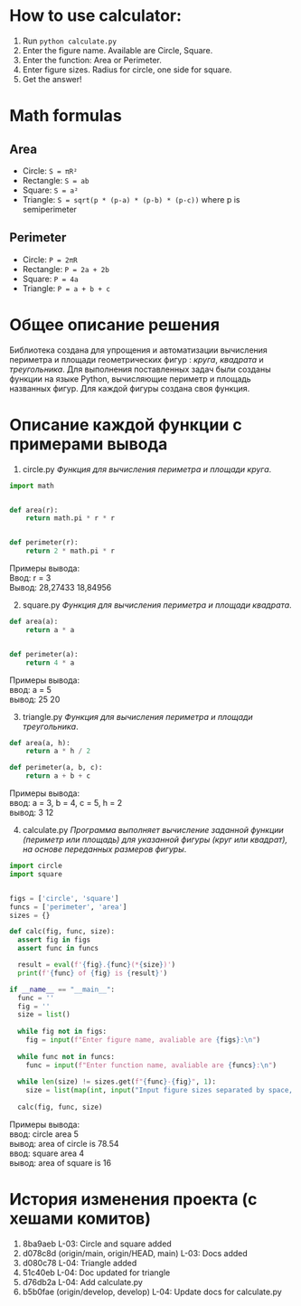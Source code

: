 # How to use calculator:
1. Run `python calculate.py`
2. Enter the figure name. Available are Circle, Square.
3. Enter the function: Area or Perimeter.
4. Enter figure sizes. Radius for circle, one side for square.
5. Get the answer!

# Math formulas
## Area
- Circle: `S = πR²`
- Rectangle: `S = ab`
- Square: `S = a²`
- Triangle: `S = sqrt(p * (p-a) * (p-b) * (p-c))` where p is semiperimeter

## Perimeter
- Circle: `P = 2πR`
- Rectangle: `P = 2a + 2b`
- Square: `P = 4a`
- Triangle: `P = a + b + c`


# Общее описание решения

Библиотека создана для упрощения и автоматизации вычисления периметра и площади геометрических фигур : *круга*, *квадрата* и *треугольника*.
Для выполнения поставленных задач были созданы функции на языке Python, вычисляющие периметр и площадь названных фигур. Для каждой фигуры создана своя функция.

# Описание каждой функции с примерами вывода

1. circle.py 
*Функция для вычисления периметра и площади круга*.
```python
import math


def area(r):
    return math.pi * r * r


def perimeter(r):
    return 2 * math.pi * r
```
Примеры вывода: <br>
Ввод: r = 3 <br>
Вывод: 
28,27433
18,84956

2. square.py
*Функция для вычисления периметра и площади квадрата*.
```python
def area(a):
    return a * a


def perimeter(a):
    return 4 * a
```
Примеры вывода: <br>
ввод: a = 5 <br>
вывод: 25 20

3. triangle.py
*Функция для вычисления периметра и площади треугольника*.
```python
def area(a, h): 
    return a * h / 2 

def perimeter(a, b, c): 
    return a + b + c
```
Примеры вывода: <br>
ввод: a = 3, b = 4, c = 5, h = 2 <br>
вывод: 3 12 <br>

4. calculate.py
*Программа выполняет вычисление заданной функции (периметр или площадь) для указанной фигуры (круг или квадрат), на основе переданных размеров фигуры*.
```python
import circle
import square


figs = ['circle', 'square']
funcs = ['perimeter', 'area']
sizes = {}

def calc(fig, func, size):
  assert fig in figs
  assert func in funcs

  result = eval(f'{fig}.{func}(*{size})')
  print(f'{func} of {fig} is {result}')

if __name__ == "__main__":
  func = ''
  fig = ''
  size = list()
    
  while fig not in figs:
    fig = input(f"Enter figure name, avaliable are {figs}:\n")
  
  while func not in funcs:
    func = input(f"Enter function name, avaliable are {funcs}:\n")
  
  while len(size) != sizes.get(f"{func}-{fig}", 1):
    size = list(map(int, input("Input figure sizes separated by space, 1 for circle and square\n").split(' ')))
  
  calc(fig, func, size)
```
Примеры вывода: <br>
ввод: circle area 5 <br>
вывод: area of circle is 78.54 <br>
ввод: square area 4 <br>
вывод: area of square is 16

# История изменения проекта (с хешами комитов)
1. 8ba9aeb L-03: Circle and square added
2. d078c8d (origin/main, origin/HEAD, main) L-03: Docs added
3. d080c78 L-04: Triangle added
4. 51c40eb L-04: Doc updated for triangle
5. d76db2a L-04: Add calculate.py
6. b5b0fae (origin/develop, develop) L-04: Update docs for calculate.py